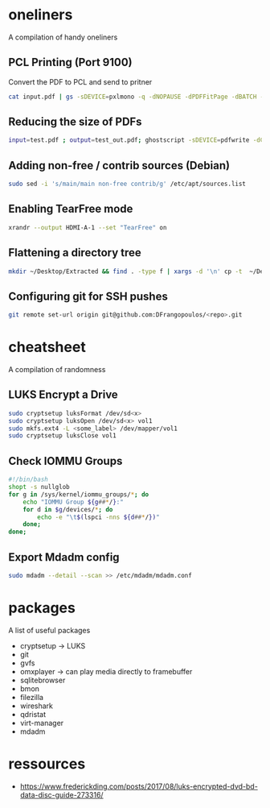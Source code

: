 # oneliners
A compilation of handy oneliners


## PCL Printing (Port 9100)
Convert the PDF to PCL and send to pritner
```bash
cat input.pdf | gs -sDEVICE=pxlmono -q -dNOPAUSE -dPDFFitPage -dBATCH -sPAPERSIZE=a4 -sOutputFile=- - | nc -w1 <printer_ip> 9100
```
## Reducing the size of PDFs
```bash
input=test.pdf ; output=test_out.pdf; ghostscript -sDEVICE=pdfwrite -dCompatibilityLevel=1.4 -dPDFSETTINGS=/printer -dNOPAUSE -dQUIET -dBATCH -sOutputFile=/tmp/gs_output.pdf $input && pdf2ps /tmp/gs_output.pdf - | ps2pdf - $output
```
## Adding non-free / contrib sources (Debian)
```bash
sudo sed -i 's/main/main non-free contrib/g' /etc/apt/sources.list
```
## Enabling TearFree mode
```bash
xrandr --output HDMI-A-1 --set "TearFree" on
```
## Flattening a directory tree
```bash
mkdir ~/Desktop/Extracted && find . -type f | xargs -d '\n' cp -t  ~/Desktop/Extracted/
```

## Configuring git for SSH pushes
```bash
git remote set-url origin git@github.com:DFrangopoulos/<repo>.git
```

# cheatsheet
A compilation of randomness

## LUKS Encrypt a Drive
```bash
sudo cryptsetup luksFormat /dev/sd<x>
sudo cryptsetup luksOpen /dev/sd<x> vol1
sudo mkfs.ext4 -L <some_label> /dev/mapper/vol1
sudo cryptsetup luksClose vol1
```

## Check IOMMU Groups
```bash
#!/bin/bash
shopt -s nullglob
for g in /sys/kernel/iommu_groups/*; do
    echo "IOMMU Group ${g##*/}:"
    for d in $g/devices/*; do
        echo -e "\t$(lspci -nns ${d##*/})"
    done;
done;
```
## Export Mdadm config
```bash
sudo mdadm --detail --scan >> /etc/mdadm/mdadm.conf
```

# packages
A list of useful packages

* cryptsetup -> LUKS
* git 
* gvfs
* omxplayer -> can play media directly to framebuffer
* sqlitebrowser
* bmon
* filezilla
* wireshark
* qdristat
* virt-manager
* mdadm

# ressources

* https://www.frederickding.com/posts/2017/08/luks-encrypted-dvd-bd-data-disc-guide-273316/
